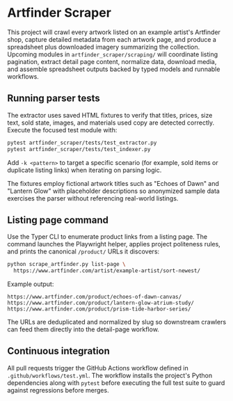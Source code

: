 # Artfinder Scraper

This project will crawl every artwork listed on an example artist's Artfinder shop, capture detailed metadata from each artwork page, and produce a spreadsheet plus downloaded imagery summarizing the collection. Upcoming modules in `artfinder_scraper/scraping/` will coordinate listing pagination, extract detail page content, normalize data, download media, and assemble spreadsheet outputs backed by typed models and runnable workflows.

## Running parser tests

The extractor uses saved HTML fixtures to verify that titles, prices, size text, sold state, images, and materials used copy are detected correctly. Execute the focused test module with:

```bash
pytest artfinder_scraper/tests/test_extractor.py
pytest artfinder_scraper/tests/test_indexer.py
```

Add `-k <pattern>` to target a specific scenario (for example, sold items or duplicate listing links) when iterating on parsing logic.

The fixtures employ fictional artwork titles such as "Echoes of Dawn" and "Lantern Glow" with placeholder descriptions so anonymized sample data exercises the parser without referencing real-world listings.

## Listing page command

Use the Typer CLI to enumerate product links from a listing page. The command launches the Playwright helper, applies project politeness rules, and prints the canonical `/product/` URLs it discovers:

```bash
python scrape_artfinder.py list-page \
  https://www.artfinder.com/artist/example-artist/sort-newest/
```

Example output:

```
https://www.artfinder.com/product/echoes-of-dawn-canvas/
https://www.artfinder.com/product/lantern-glow-atrium-study/
https://www.artfinder.com/product/prism-tide-harbor-series/
```

The URLs are deduplicated and normalized by slug so downstream crawlers can feed them directly into the detail-page workflow.

## Continuous integration

All pull requests trigger the GitHub Actions workflow defined in `.github/workflows/test.yml`. The workflow installs the project's Python
dependencies along with `pytest` before executing the full test suite to guard against regressions before merges.
